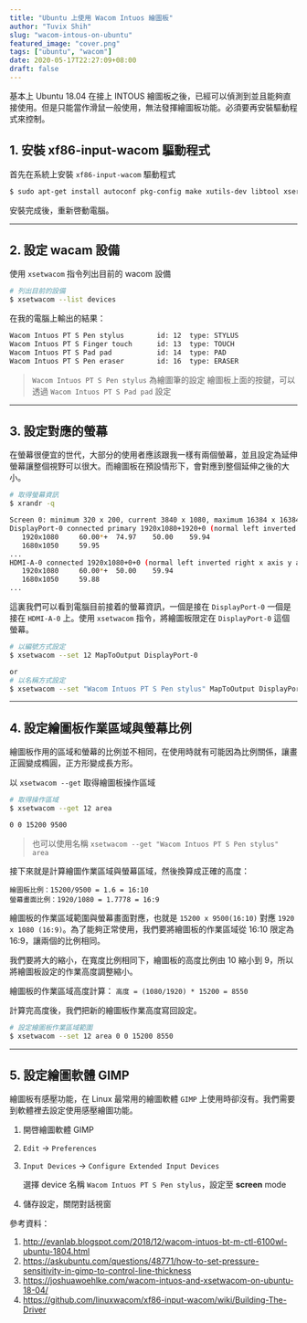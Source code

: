 ```yaml
---
title: "Ubuntu 上使用 Wacom Intuos 繪圖板"
author: "Tuvix Shih"
slug: "wacom-intous-on-ubuntu"
featured_image: "cover.png"
tags: ["ubuntu", "wacom"]
date: 2020-05-17T22:27:09+08:00
draft: false
---
```


基本上 Ubuntu 18.04 在接上 INTOUS 繪圖板之後，已經可以偵測到並且能夠直接使用。但是只能當作滑鼠一般使用，無法發揮繪圖板功能。必須要再安裝驅動程式來控制。

## 1. 安裝 xf86-input-wacom 驅動程式
首先在系統上安裝 `xf86-input-wacom` 驅動程式

```bash 
$ sudo apt-get install autoconf pkg-config make xutils-dev libtool xserver-xorg-dev$(dpkg -S $(which Xorg) | grep -Eo -- "-hwe-[^:]*") libx11-dev libxi-dev libxrandr-dev libxinerama-dev libudev-dev
```
安裝完成後，重新啓動電腦。

---

## 2. 設定 wacam 設備
使用 `xsetwacom` 指令列出目前的 wacom 設備
```bash
# 列出目前的設備
$ xsetwacom --list devices 
```

在我的電腦上輸出的結果：
```bash
Wacom Intuos PT S Pen stylus    	id: 12	type: STYLUS    
Wacom Intuos PT S Finger touch  	id: 13	type: TOUCH     
Wacom Intuos PT S Pad pad       	id: 14	type: PAD       
Wacom Intuos PT S Pen eraser    	id: 16	type: ERASER
```
> `Wacom Intuos PT S Pen stylus` 為繪圖筆的設定
> 繪圖板上面的按鍵，可以透過 `Wacom Intuos PT S Pad pad` 設定

---

## 3. 設定對應的螢幕
在螢幕很便宜的世代，大部分的使用者應該跟我一樣有兩個螢幕，並且設定為延伸螢幕讓整個視野可以很大。而繪圖板在預設情形下，會對應到整個延伸之後的大小。

```bash
# 取得螢幕資訊
$ xrandr -q

Screen 0: minimum 320 x 200, current 3840 x 1080, maximum 16384 x 16384
DisplayPort-0 connected primary 1920x1080+1920+0 (normal left inverted right x axis y axis) 598mm x 336mm
   1920x1080     60.00*+  74.97    50.00    59.94  
   1680x1050     59.95  
...
HDMI-A-0 connected 1920x1080+0+0 (normal left inverted right x axis y axis) 598mm x 336mm
   1920x1080     60.00*+  50.00    59.94  
   1680x1050     59.88  
... 

```

這裏我們可以看到電腦目前接着的螢幕資訊，一個是接在 `DisplayPort-0` 一個是接在 `HDMI-A-0` 上。使用 `xsetwacom` 指令，將繪圖板限定在 `DisplayPort-0` 這個螢幕。

```bash
# 以編號方式設定
$ xsetwacom --set 12 MapToOutput DisplayPort-0 

or
# 以名稱方式設定
$ xsetwacom --set "Wacom Intuos PT S Pen stylus" MapToOutput DisplayPort-0 
```

---

## 4. 設定繪圖板作業區域與螢幕比例

繪圖板作用的區域和螢幕的比例並不相同，在使用時就有可能因為比例關係，讓畫正圓變成橢圓，正方形變成長方形。

以 `xsetwacom --get` 取得繪圖板操作區域
```bash
# 取得操作區域
$ xsetwacom --get 12 area 

0 0 15200 9500
```
> 也可以使用名稱 `xsetwacom --get "Wacom Intuos PT S Pen stylus" area `

接下來就是計算繪圖作業區域與螢幕區域，然後換算成正確的高度：

```text
繪圖板比例：15200/9500 = 1.6 = 16:10
螢幕畫面比例：1920/1080 = 1.7778 = 16:9
```

繪圖板的作業區域範圍與螢幕畫面對應，也就是 `15200 x 9500(16:10)` 對應 `1920 x 1080 (16:9)`。為了能夠正常使用，我們要將繪圖板的作業區域從 16:10 限定為 16:9，讓兩個的比例相同。

我們要將大的縮小，在寬度比例相同下，繪圖板的高度比例由 10 縮小到 9，所以將繪圖板設定的作業高度調整縮小。

繪圖板的作業區域高度計算：
`高度 = (1080/1920) * 15200 = 8550`

計算完高度後，我們把新的繪圖板作業高度寫回設定。
```bash
# 設定繪圖板作業區域範圍
$ xsetwacom --set 12 area 0 0 15200 8550

```

---

## 5. 設定繪圖軟體 GIMP
繪圖板有感壓功能，在 Linux 最常用的繪圖軟體 `GIMP` 上使用時卻沒有。我們需要到軟體裡去設定使用感壓繪圖功能。

1. 開啓繪圖軟體 GIMP
2. `Edit` → `Preferences`
3. `Input Devices` → `Configure Extended Input Devices`

    選擇 device 名稱 `Wacom Intuos PT S Pen stylus`，設定至 **screen** mode
4. 儲存設定，關閉對話視窗



參考資料：
1. http://evanlab.blogspot.com/2018/12/wacom-intuos-bt-m-ctl-6100wl-ubuntu-1804.html
2. https://askubuntu.com/questions/48771/how-to-set-pressure-sensitivity-in-gimp-to-control-line-thickness
3. https://joshuawoehlke.com/wacom-intuos-and-xsetwacom-on-ubuntu-18-04/
4. https://github.com/linuxwacom/xf86-input-wacom/wiki/Building-The-Driver
